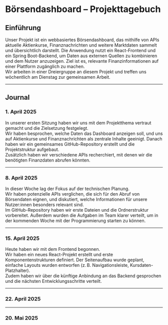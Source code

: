 # Börsendashboard – Projekttagebuch

## Einführung
Unser Projekt ist ein webbasiertes Börsendashboard, das mithilfe von APIs aktuelle Aktienkurse, Finanznachrichten und weitere Marktdaten sammelt und übersichtlich darstellt. Die Anwendung nutzt ein React-Frontend und ein Spring Boot-Backend, um Daten aus externen Quellen zu kombinieren und dem Nutzer anzuzeigen. Ziel ist es, relevante Finanzinformationen auf einer Plattform zugänglich zu machen.  
Wir arbeiten in einer Dreiergruppe an diesem Projekt und treffen uns wöchentlich am Dienstag zur gemeinsamen Arbeit.

---

## Journal
### 1. April 2025
In unserer ersten Sitzung haben wir uns mit dem Projektthema vertraut gemacht und die Zielsetzung festgelegt.  
Wir haben besprochen, welche Daten das Dashboard anzeigen soll, und uns auf Aktienkurse und Finanznachrichten als zentrale Inhalte geeinigt. Danach haben wir ein gemeinsames GitHub-Repository erstellt und die Projektstruktur aufgebaut.  
Zusätzlich haben wir verschiedene APIs recherchiert, mit denen wir die benötigten Finanzdaten abrufen könnten.

---

### 8. April 2025
In dieser Woche lag der Fokus auf der technischen Planung.  
Wir haben potenzielle APIs verglichen, die sich für den Abruf von Börsendaten eignen, und diskutiert, welche Informationen für unsere Nutzer:innen besonders relevant sind.  
Im GitHub-Repository haben wir erste Dateien und die Ordnerstruktur vorbereitet. Außerdem wurden die Aufgaben im Team klarer verteilt, um in der kommenden Woche mit der Programmierung starten zu können.

---

### 15. April 2025
Heute haben wir mit dem Frontend begonnen.  
Wir haben ein neues React-Projekt erstellt und erste Komponentenstrukturen definiert. Der Seitenaufbau wurde geplant, einfache Layouts wurden entworfen (z. B. Navigationsleiste, Kursdaten-Platzhalter).  
Zudem haben wir über die künftige Anbindung an das Backend gesprochen und die nächsten Entwicklungsschritte verteilt.

---

### 22. April 2025


---

### 20. Mai 2025

